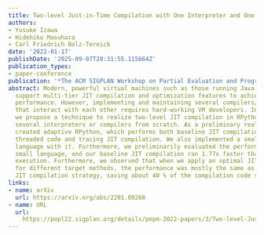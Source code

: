 ```yaml
---
title: Two-level Just-in-Time Compilation with One Interpreter and One Engine
authors:
- Yusuke Izawa
- Hidehiko Masuhara
- Carl Friedrich Bolz-Tereick
date: '2022-01-17'
publishDate: '2025-09-07T20:31:55.115664Z'
publication_types:
- paper-conference
publication: '*The ACM SIGPLAN Workshop on Partial Evaluation and Program Manipulation*'
abstract: Modern, powerful virtual machines such as those running Java or JavaScript
  support multi-tier JIT compilation and optimization features to achieve their high
  performance. However, implementing and maintaining several compilers/optimizers
  that interact with each other requires hard-working VM developers. In this paper,
  we propose a technique to realize two-level JIT compilation in RPython without implementing
  several interpreters or compilers from scratch. As a preliminary realization, we
  created adaptive RPython, which performs both baseline JIT compilation based on
  threaded code and tracing JIT compilation. We also implemented a small programming
  language with it. Furthermore, we preliminarily evaluated the performance of that
  small language, and our baseline JIT compilation ran 1.77x faster than the interpreter-only
  execution. Furthermore, we observed that when we apply an optimal JIT compilation
  for different target methods, the performance was mostly the same as the one optimizing
  JIT compilation strategy, saving about 40 % of the compilation code size.
links:
- name: arXiv
  url: https://arxiv.org/abs/2201.09268
- name: URL
  url: 
    https://popl22.sigplan.org/details/pepm-2022-papers/3/Two-level-Just-in-Time-Compilation-with-One-Interpreter-and-One-Engine
---
```

